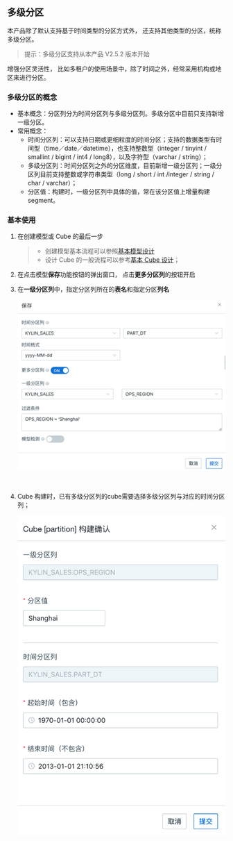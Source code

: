 ## 多级分区

本产品除了默认支持基于时间类型的分区方式外， 还支持其他类型的分区，统称多级分区。

> 提示：多级分区支持从本产品 V2.5.2 版本开始

增强分区灵活性， 比如多租户的使用场景中，除了时间之外，经常采用机构或地区来进行分区。



### 多级分区的概念

- 基本概念：分区列分为时间分区列与多级分区列。多级分区中目前只支持新增一级分区。
- 常用概念：
  - 时间分区列：可以支持日期或更细粒度的时间分区；支持的数据类型有时间型（time／date／datetime），也支持整数型（integer / tinyint / smallint / bigint / int4 / long8），以及字符型（varchar / string）；
  - 多级分区列：时间分区列之外的分区维度，目前新增一级分区列；一级分区列目前支持整数或字符串类型（long / short / int /integer / string / char / varchar）；
  - 分区值：构建时，一级分区列中具体的值，常在该分区值上增量构建 segment。



### 基本使用

1. 在创建模型或 Cube 的最后一步

   > - 创建模型基本流程可以参照[基本模型设计](data_modeling.cn.md)
   > - 设计 Cube 的一般流程可以参考[基本 Cube 设计](cube_design/create_cube.cn.md)；

2. 在点击模型**保存**功能按钮的弹出窗口， 点击**更多分区列**的按钮开启

3. 在**一级分区列**中，指定分区列所在的**表名**和指定分区**列名**

   ![保存多级分区列](images/multi_partition_model.cn.png)

   ​
4. Cube 构建时，已有多级分区列的cube需要选择多级分区列与对应的时间分区列；

   ![设置多级分区列值](images/multi_partition_cube.cn.png)

